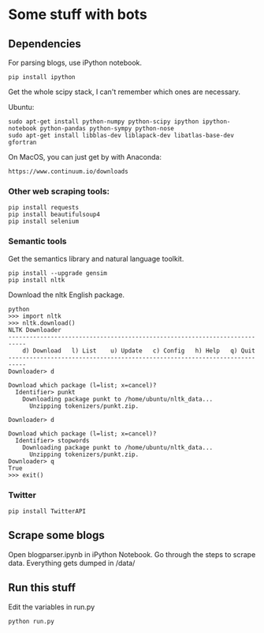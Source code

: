 # Some stuff with bots

## Dependencies

For parsing blogs, use iPython notebook.

```
pip install ipython
```

Get the whole scipy stack, I can't remember which ones are necessary.

Ubuntu:
```
sudo apt-get install python-numpy python-scipy ipython ipython-notebook python-pandas python-sympy python-nose
sudo apt-get install libblas-dev liblapack-dev libatlas-base-dev gfortran
```

On MacOS, you can just get by with Anaconda:
```
https://www.continuum.io/downloads
```

### Other web scraping tools:

```
pip install requests
pip install beautifulsoup4
pip install selenium
```

### Semantic tools

Get the semantics library and natural language toolkit.
```
pip install --upgrade gensim
pip install nltk
```

Download the nltk English package.
```
python
>>> import nltk
>>> nltk.download()
NLTK Downloader
---------------------------------------------------------------------------
    d) Download   l) List    u) Update   c) Config   h) Help   q) Quit
---------------------------------------------------------------------------
Downloader> d

Download which package (l=list; x=cancel)?
  Identifier> punkt
    Downloading package punkt to /home/ubuntu/nltk_data...
      Unzipping tokenizers/punkt.zip.
      
Downloader> d

Download which package (l=list; x=cancel)?
  Identifier> stopwords
    Downloading package punkt to /home/ubuntu/nltk_data...
      Unzipping tokenizers/punkt.zip.
Downloader> q
True
>>> exit()
```

### Twitter
```
pip install TwitterAPI
```

## Scrape some blogs

Open blogparser.ipynb in iPython Notebook. Go through the steps to scrape data. 
Everything gets dumped in /data/


## Run this stuff 

Edit the variables in run.py

```
python run.py
```
